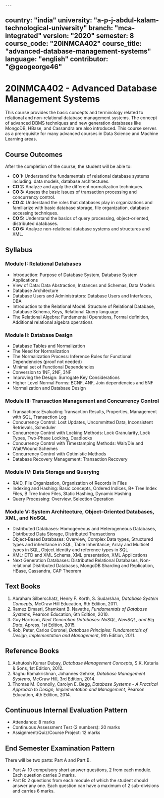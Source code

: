     ---
country: "india"
university: "a-p-j-abdul-kalam-technological-university"
branch: "mca-integrated"
version: "2020"
semester: 8
course_code: "20INMCA402"
course_title: "advanced-database-management-systems"
language: "english"
contributor: "@geogeorge46"
---

# 20INMCA402 - Advanced Database Management Systems

This course provides the basic concepts and terminology related to relational and non-relational database management systems. The concept of advanced DBMS techniques and new generation databases like MongoDB, HBase, and Cassandra are also introduced. This course serves as a prerequisite for many advanced courses in Data Science and Machine Learning areas.

## Course Outcomes
After the completion of the course, the student will be able to:

- **CO 1:** Understand the fundamentals of relational database systems including: data models, database architectures.
- **CO 2:** Analyze and apply the different normalization techniques.
- **CO 3:** Assess the basic issues of transaction processing and concurrency control.
- **CO 4:** Understand the roles that databases play in organizations and familiarize with basic database storage, file organization, database accessing techniques.
- **CO 5:** Understand the basics of query processing, object-oriented, distributed databases.
- **CO 6:** Analyze non-relational database systems and structures and XML.

## Syllabus

### Module I: Relational Databases
- Introduction: Purpose of Database System, Database System Applications
- View of Data: Data Abstraction, Instances and Schemas, Data Models
- Database Architecture
- Database Users and Administrators: Database Users and Interfaces, DBA
- Introduction to the Relational Model: Structure of Relational Database, Database Schema, Keys, Relational Query language
- The Relational Algebra: Fundamental Operations, Formal definition, Additional relational algebra operations

### Module II: Database Design
- Database Tables and Normalization
- The Need for Normalization
- The Normalization Process: Inference Rules for Functional Dependencies (proof not needed)
- Minimal set of Functional Dependencies
- Conversion to 1NF, 2NF, 3NF
- Improving the Design: Surrogate Key Considerations
- Higher Level Normal Forms: BCNF, 4NF, Join dependencies and 5NF
- Normalization and Database Design

### Module III: Transaction Management and Concurrency Control
- Transactions: Evaluating Transaction Results, Properties, Management with SQL, Transaction Log
- Concurrency Control: Lost Updates, Uncommitted Data, Inconsistent Retrievals, Scheduler
- Concurrency Control with Locking Methods: Lock Granularity, Lock Types, Two-Phase Locking, Deadlocks
- Concurrency Control with Timestamping Methods: Wait/Die and Wait/Wound Schemes
- Concurrency Control with Optimistic Methods
- Database Recovery Management: Transaction Recovery

### Module IV: Data Storage and Querying
- RAID, File Organization, Organization of Records in Files
- Indexing and Hashing: Basic concepts, Ordered Indices, B+ Tree Index Files, B Tree Index Files, Static Hashing, Dynamic Hashing
- Query Processing: Overview, Selection Operation

### Module V: System Architecture, Object-Oriented Databases, XML, and NoSQL
- Distributed Databases: Homogeneous and Heterogeneous Databases, Distributed Data Storage, Distributed Transactions
- Object-Based Databases: Overview, Complex Data types, Structured types and inheritance in SQL, Table Inheritance, Array and Multiset types in SQL, Object identity and reference types in SQL
- XML: DTD and XML Schema, XML presentation, XML Applications
- Next Generation Databases: Distributed Relational Databases, Non-relational Distributed Databases, MongoDB Sharding and Replication, HBase, Cassandra, CAP Theorem

## Text Books
1. Abraham Silberschatz, Henry F. Korth, S. Sudarshan, *Database System Concepts*, McGraw Hill Education, 6th Edition, 2011.
2. Ramez Elmasri, Shamkant B. Navathe, *Fundamentals of Database Systems*, Pearson Education, 6th Edition, 2010.
3. Guy Harrison, *Next Generation Databases: NoSQL, NewSQL, and Big Data*, Apress, 1st Edition, 2015.
4. Rob, Peter, Carlos Coronel, *Database Principles: Fundamentals of Design, Implementation and Management*, 9th Edition, 2011.

## Reference Books
1. Ashutosh Kumar Dubay, *Database Management Concepts*, S.K. Kataria & Sons, 1st Edition, 2012.
2. Raghu Ramakrishnan, Johannes Gehrke, *Database Management Systems*, McGraw Hill, 3rd Edition, 2014.
3. Thomas M. Connolly, Carolyn E. Begg, *Database Systems - A Practical Approach to Design, Implementation and Management*, Pearson Education, 4th Edition, 2014.

## Continuous Internal Evaluation Pattern
- Attendance: 8 marks
- Continuous Assessment Test (2 numbers): 20 marks
- Assignment/Quiz/Course Project: 12 marks

## End Semester Examination Pattern
There will be two parts: Part A and Part B.  
- Part A: 10 compulsory short answer questions, 2 from each module. Each question carries 3 marks.  
- Part B: 2 questions from each module of which the student should answer any one. Each question can have a maximum of 2 sub-divisions and carries 6 marks.
